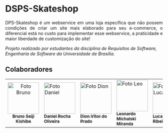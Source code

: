 <h1>DSPS-Skateshop</h1>

<p align="justify">
 DPS-Skateshop é um webservice em uma loja específica que não possem condições de criar um site mais elaborado para seu e-commerce, o diferencial está no custo para implementar esse webservice, a praticidade e maior liberdade de customização do site!
</p>

<i>Projeto realizado por estudantes da disciplina de Requisitos de Software, Engenharia de Software da Universidade de Brasília.</i>


<h2>Colaboradores</h2>

<!-- 
Arquiteto: rosa #FF00FF
PO: azul #
SM: marrom #
Devops: verde-escuro #
Desenvolvedor: amarelo #
-->

<table>
  
  <tr>
    <td align="center">
      <a href="#">
        <img src="https://avatars.githubusercontent.com/u/67489048?v=4" width="100px;" alt="Foto Bruno"/><br>
        <sub>
          <b>Bruno Seiji Kishibe</b>
        </sub>
      </a>
    </td>
    <td>
      <a href="#">
        <img src="https://avatars.githubusercontent.com/u/71887425?v=4" width="100px;" alt="Foto Daniel"/><br>
        <sub>
          <b>Daniel Rocha Oliveira</b>
        </sub>
      </a>
    </td>
    <td>
      <a href="#">
        <img src="https://avatars.githubusercontent.com/u/71671413?v=4" width="100px;" alt="Foto Dion"/><br>
        <sub>
          <b>Dion Vitor do Prado</b>
        </sub>
      </a>
    </td>
    <td>
      <a href="#">
        <img src="https://avatars.githubusercontent.com/u/23667720?v=4" width="100px;" alt="Foto Leo"/><br>
        <sub>
          <b>Leonardo Michalski Miranda</b>
        </sub>
      </a>
    </td>
    <td>
      <a href="#">
        <img src="https://avatars.githubusercontent.com/u/54609118?v=4" width="100px;" alt="Foto Lucas"/><br>
        <sub>
          <b>Lucas Sales Ribeiro</b>
        </sub>
      </a>
    </td>
    <td>
      <a href="#">
        <img src="https://avatars.githubusercontent.com/u/42492795?v=4" width="100px;" alt="Foto Luiz"/><br>
        <sub>
          <b>Luiz Gustavo Lopes Campos</b>
        </sub>
      </a>
    </td>
   </tr>
  <tr>
    
</table>

<br/> 
